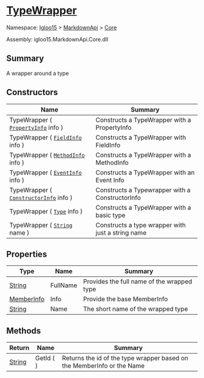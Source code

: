 # [TypeWrapper](./TypeWrapper.md)

Namespace: [Igloo15]() > [MarkdownApi]() > [Core](./README.md)

Assembly: igloo15.MarkdownApi.Core.dll

## Summary
A wrapper around a type

## Constructors

| Name | Summary | 
| --- | --- | 
| TypeWrapper ( [`PropertyInfo`](https://docs.microsoft.com/en-us/dotnet/api/System.Reflection.PropertyInfo) info ) | Constructs a TypeWrapper with a PropertyInfo | 
| TypeWrapper ( [`FieldInfo`](https://docs.microsoft.com/en-us/dotnet/api/System.Reflection.FieldInfo) info ) | Constructs a TypeWrapper with FieldInfo | 
| TypeWrapper ( [`MethodInfo`](https://docs.microsoft.com/en-us/dotnet/api/System.Reflection.MethodInfo) info ) | Constructs a TypeWrapper with a MethodInfo | 
| TypeWrapper ( [`EventInfo`](https://docs.microsoft.com/en-us/dotnet/api/System.Reflection.EventInfo) info ) | Constructs a TypeWrapper with an Event Info | 
| TypeWrapper ( [`ConstructorInfo`](https://docs.microsoft.com/en-us/dotnet/api/System.Reflection.ConstructorInfo) info ) | Constructs a Typewrapper with a ConstructorInfo | 
| TypeWrapper ( [`Type`](https://docs.microsoft.com/en-us/dotnet/api/System.Type) info ) | Constructs a TypeWrapper with a basic type | 
| TypeWrapper ( [`String`](https://docs.microsoft.com/en-us/dotnet/api/System.String) name ) | Constructs a type wrapper with just a string name | 


## Properties

| Type | Name | Summary | 
| --- | --- | --- | 
| [String](https://docs.microsoft.com/en-us/dotnet/api/System.String) | FullName | Provides the full name of the wrapped type | 
| [MemberInfo](https://docs.microsoft.com/en-us/dotnet/api/System.Reflection.MemberInfo) | Info | Provide the base MemberInfo | 
| [String](https://docs.microsoft.com/en-us/dotnet/api/System.String) | Name | The short name of the wrapped type | 


## Methods

| Return | Name | Summary | 
| --- | --- | --- | 
| [String](https://docs.microsoft.com/en-us/dotnet/api/System.String) | GetId (  ) | Returns the id of the type wrapper based on the MemberInfo or the Name | 


